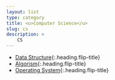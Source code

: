 ```yaml
---
layout: list
type: category
title: <u>Computer Science</u>
slug: cs
description: >
    CS
---
```


* [Data Structure]{:.heading.flip-title}
* [Algorism]{:.heading.flip-title}
* [Operating System]{:.heading.flip-title}


[Data Structure]: /cs/data-structure/
[Algorism]: /cs/algorism/
[Operating System]: /cs/operating-system/

